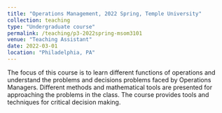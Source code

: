 ```yaml
---
title: "Operations Management, 2022 Spring, Temple University"
collection: teaching
type: "Undergraduate course"
permalink: /teaching/p3-2022spring-msom3101
venue: "Teaching Assistant"
date: 2022-03-01
location: "Philadelphia, PA"
---
```


The focus of this course is to learn different functions of operations and understand the problems and decisions problems faced by Operations Managers. Different methods and mathematical tools are presented for approaching the problems in the class. The course provides tools and techniques for critical decision making.
